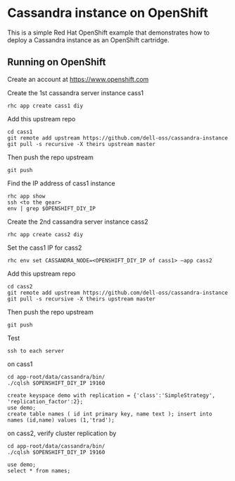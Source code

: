 Cassandra instance on OpenShift
===============================

This is a simple Red Hat OpenShift example that demonstrates how to deploy a Cassandra instance as an OpenShift cartridge.  


Running on OpenShift
----------------------------

Create an account at https://www.openshift.com

Create the 1st cassandra server instance cass1

    rhc app create cass1 diy

Add this upstream repo

    cd cass1
    git remote add upstream https://github.com/dell-oss/cassandra-instance
    git pull -s recursive -X theirs upstream master


Then push the repo upstream

    git push

Find the IP address of cass1 instance
   
    rhc app show
    ssh <to the gear>
    env | grep $OPENSHIFT_DIY_IP

Create the 2nd cassandra server instance cass2

    rhc app create cass2 diy
    
Set the cass1 IP for cass2

    rhc env set CASSANDRA_NODE=<OPENSHIFT_DIY_IP of cass1> —app cass2

Add this upstream repo

    cd cass2
    git remote add upstream https://github.com/dell-oss/cassandra-instance
    git pull -s recursive -X theirs upstream master


Then push the repo upstream

    git push


Test

    ssh to each server
    
  on cass1

    cd app-root/data/cassandra/bin/
    ./cqlsh $OPENSHIFT_DIY_IP 19160

    create keyspace demo with replication = {'class':'SimpleStrategy', 'replication_factor':2};
    use demo;
    create table names ( id int primary key, name text ); insert into names (id,name) values (1,'trad');

  on cass2, verify cluster replication by

    cd app-root/data/cassandra/bin/
    ./cqlsh $OPENSHIFT_DIY_IP 19160

    use demo;
    select * from names;
    

	
    

    

